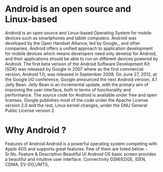 # Android is an open source and Linux-based
Android is an open source and Linux-based
Operating System for mobile devices
such as smartphones
and tablet computers.
Android was developed by the Open Handset Alliance,
led by Google,, and other companies.
Android offers a unified approach 
to application development 
 for mobile devices
which means developers 
 need only develop for Android,
and their applications
 should be able to run on
 different devices
powered by Android.
The first beta version
 of the Android Software
Development Kit (SDK) 
was released by 
Google in 2007
where as the first commercial version,
Android 1.0,
 was released in September 2008.
On June 27, 2012, 
at the Google I/O conference, 
Google announced
 the next Android version, 
4.1 Jelly Bean.
Jelly Bean is an incremental update,
with the primary
aim of improving
the user interface,
both in terms
of functionality
and performance.
The source code
for Android is
available under
free and open
licenses. Google
 publishes most of
the code under
 the Apache License
 version 2.0
and the rest,
Linux kernel changes,
under the GNU
General Public
 License version 2.
# Why Android ?
Features of Android
Android is a
powerful operating system
competing with
Apple 4GS
and supports
great features.
Few of them
are listed below −
Sr.No.
Feature & Description
Beautiful UI
Android OS basic screen provides  a beautiful and intuitive user interface.
Connectivity GSM/EDGE,  IDEN, CDMA, EV-DO,UMTS,
